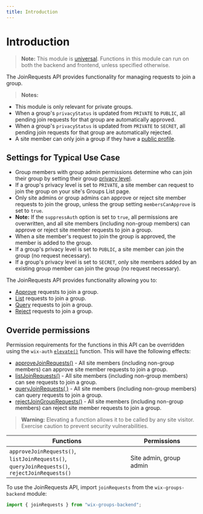 ```yaml
---
title: Introduction
---
```


# Introduction

> **Note:** This module is
> [universal](/api-overview/api-versions#universal-modules).
> Functions in this module can run on both the backend and frontend,
> unless specified otherwise.

The JoinRequests API provides functionality for managing requests to join a group.

> **Notes:** 
+ This module is only relevant for private groups. 
+ When a group's `privacyStatus` is updated from `PRIVATE` to `PUBLIC`, all pending join requests for that group are automatically approved.
+ When a group's `privacyStatus` is updated from `PRIVATE` to `SECRET`, all pending join requests for that group are automatically rejected. 
+ A site member can only join a group if they have a [public profile]("https://support.wix.com/en/article/wix-groups-member-privacy-settings-for-groups").
  
## Settings for Typical Use Case
+ Group members with group admin permissions determine who can join their group by setting their group [privacy level](https://support.wix.com/en/article/wix-groups-about-groups#your-groups-privacy-permissions).
+ If a group's privacy level is set to `PRIVATE`, a site member can request to join the group on your site's Groups List page.
+ Only site admins or group admins can approve or reject site member requests to join the group, unless the group setting `membersCanApprove` is set to `true`. 
+ **Note:** If the `suppressAuth` option is set to `true`, all permissions are overwritten, and all site members (including non-group members) can approve or reject site member requests to join a group. 
+ When a site member's request to join the group is approved, the member is added to the group. 
+ If a group's privacy level is set to `PUBLIC`, a site member can join the group (no request necessary). 
+ If a group's privacy level is set to `SECRET`, only site members added by an existing group member can join the group (no request necessary). 
 
The JoinRequests API provides functionality allowing you to:  
 + [Approve](#approvejoinrequests) requests to join a group. 
 + [List](#listjoinrequests) requests to join a group. 
 + [Query](#queryjoinrequests) requests to join a group.
 + [Reject](#rejectjoinrequests) requests to join a group. 

## Override permissions
Permission requirements for the functions in this API can be overridden using the `wix-auth` [`elevate()`](https://www.wix.com/velo/reference/wix-auth/elevate) function. This will have the following effects:
 + [approveJoinRequests()](#approvejoinrequests) - All site members (including non-group members) can approve site member requests to join a group.
 + [listJoinRequests()](#listjoinrequests) - All site members (including non-group members) can see requests to join a group.
 + [queryJoinRequests( )](#queryjoinrequests) - All site members (including non-group members) can query requests to join a group.
 + [rejectJoinGroupRequests()](#rejectjoinrequests) - All site members (including non-group members) can reject site member requests to join a group.

<blockquote class='warning'>
<p><strong>Warning:</strong> Elevating a function allows it to be called by any site visitor. Exercise caution to prevent security vulnerabilities.</p>
</blockquote>

|Functions|Permissions
|--|---|
| `approveJoinRequests()`, `listJoinRequests()`, <br/> `queryJoinRequests()`, `rejectJoinRequests()`|Site admin, group admin


To use the JoinRequests API, import `joinRequests` from the `wix-groups-backend` module:

```javascript
import { joinRequests } from "wix-groups-backend";
```
